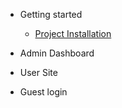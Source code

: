 - Getting started

  - [Project Installation](project-installation.md)


- Admin Dashboard

  <!-- - [Login](login.md)
  - [Dashboard](dashboard.md)
  - [Pharmacy](pharmacy.md)
  - [Product](product.md)
  - [Post](post.md)
  - [Product Package](product-package.md)
  - [User](user.md)
  - [Order](order.md)
  - [Variable](variable.md)
  - [Transaction](transaction.md) -->

- User Site

  <!-- - [Summery](user-site)
  - [Registration](registration.md)
  - [Buy](buy.md)
  - [Account](account.md)
  - [Sell](addpost.md) -->

- Guest login
  <!-- - [login](guestlogin.md) -->
